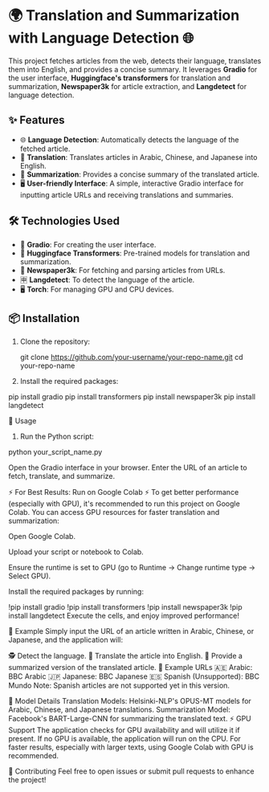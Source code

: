 # 🌍 Translation and Summarization with Language Detection 🌐

This project fetches articles from the web, detects their language, translates them into English, and provides a concise summary. It leverages **Gradio** for the user interface, **Huggingface's transformers** for translation and summarization, **Newspaper3k** for article extraction, and **Langdetect** for language detection.

## ✨ Features

- 🌐 **Language Detection**: Automatically detects the language of the fetched article.
- 🔄 **Translation**: Translates articles in Arabic, Chinese, and Japanese into English.
- 📝 **Summarization**: Provides a concise summary of the translated article.
- 🖥️ **User-friendly Interface**: A simple, interactive Gradio interface for inputting article URLs and receiving translations and summaries.

## 🛠️ Technologies Used

- 🎨 **Gradio**: For creating the user interface.
- 🤗 **Huggingface Transformers**: Pre-trained models for translation and summarization.
- 📰 **Newspaper3k**: For fetching and parsing articles from URLs.
- 🈸 **Langdetect**: To detect the language of the article.
- 🖥️ **Torch**: For managing GPU and CPU devices.

## 📦 Installation

1. Clone the repository:

   git clone https://github.com/your-username/your-repo-name.git
   cd your-repo-name

2. Install the required packages:

pip install gradio
pip install transformers
pip install newspaper3k
pip install langdetect

🚀 Usage
1. Run the Python script:

python your_script_name.py

Open the Gradio interface in your browser.
Enter the URL of an article to fetch, translate, and summarize.

⚡ For Best Results: Run on Google Colab ⚡
To get better performance (especially with GPU), it's recommended to run this project on Google Colab. You can access GPU resources for faster translation and summarization:

Open Google Colab.

Upload your script or notebook to Colab.

Ensure the runtime is set to GPU (go to Runtime -> Change runtime type -> Select GPU).

Install the required packages by running:

!pip install gradio
!pip install transformers
!pip install newspaper3k
!pip install langdetect
Execute the cells, and enjoy improved performance!

🌟 Example
Simply input the URL of an article written in Arabic, Chinese, or Japanese, and the application will:

🕵️ Detect the language.
🔄 Translate the article into English.
📝 Provide a summarized version of the translated article.
🔗 Example URLs
🇦🇪 Arabic: BBC Arabic
🇯🇵 Japanese: BBC Japanese
🇪🇸 Spanish (Unsupported): BBC Mundo
Note: Spanish articles are not supported yet in this version.

🧠 Model Details
Translation Models: Helsinki-NLP's OPUS-MT models for Arabic, Chinese, and Japanese translations.
Summarization Model: Facebook's BART-Large-CNN for summarizing the translated text.
⚡ GPU Support
The application checks for GPU availability and will utilize it if present. If no GPU is available, the application will run on the CPU. For faster results, especially with larger texts, using Google Colab with GPU is recommended.

🤝 Contributing
Feel free to open issues or submit pull requests to enhance the project!
